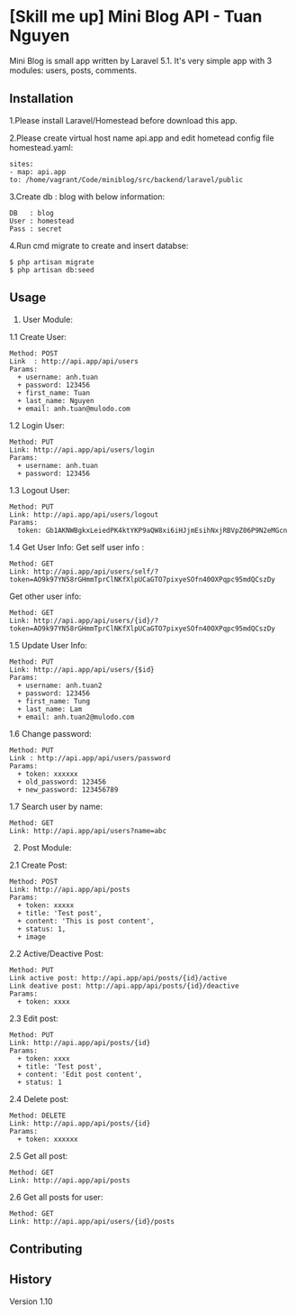 # [Skill me up] Mini Blog API - Tuan Nguyen

Mini Blog is small app written by Laravel 5.1. It's very simple app with 3 modules: users, posts, comments.

## Installation

1.Please install Laravel/Homestead before download this app.

2.Please create virtual host name api.app and edit hometead config file homestead.yaml:

    sites:
    - map: api.app
    to: /home/vagrant/Code/miniblog/src/backend/laravel/public

3.Create db : blog with below information:

    DB   : blog
    User : homestead
    Pass : secret

4.Run cmd migrate to create and insert databse:

    $ php artisan migrate
    $ php artisan db:seed

## Usage

1. User Module:

1.1 Create User:

    Method: POST
    Link  : http://api.app/api/users
    Params:
      + username: anh.tuan
      + password: 123456
      + first_name: Tuan
      + last_name: Nguyen
      + email: anh.tuan@mulodo.com
1.2 Login User:

    Method: PUT
    Link: http://api.app/api/users/login
    Params:
      + username: anh.tuan
      + password: 123456

1.3 Logout User:

    Method: PUT
    Link: http://api.app/api/users/logout
    Params: 
      token: Gb1AKNWBgkxLeiedPK4ktYKP9aQW8xi6iHJjmEsihNxjRBVpZ06P9N2eMGcn
      
1.4 Get User Info:
Get self user info :

    Method: GET
    Link: http://api.app/api/users/self/?token=AO9k97YN58rGHmmTprClNKfXlpUCaGTO7pixyeSOfn40OXPqpc95mdQCszDy

Get other user info:

    Method: GET
    Link: http://api.app/api/users/{id}/?token=AO9k97YN58rGHmmTprClNKfXlpUCaGTO7pixyeSOfn40OXPqpc95mdQCszDy

1.5 Update User Info:

    Method: PUT
    Link: http://api.app/api/users/{$id}
    Params:
      + username: anh.tuan2
      + password: 123456
      + first_name: Tung
      + last_name: Lam
      + email: anh.tuan2@mulodo.com
      
1.6 Change password:

    Method: PUT
    Link : http://api.app/api/users/password
    Params:
      + token: xxxxxx
      + old_password: 123456
      + new_password: 123456789

1.7 Search user by name:

    Method: GET
    Link: http://api.app/api/users?name=abc

2. Post Module:

2.1 Create Post:

    Method: POST
    Link: http://api.app/api/posts
    Params: 
      + token: xxxxx
      + title: 'Test post',
      + content: 'This is post content',
      + status: 1,
      + image
    
2.2 Active/Deactive Post:

    Method: PUT
    Link active post: http://api.app/api/posts/{id}/active
    Link deative post: http://api.app/api/posts/{id}/deactive
    Params:
      + token: xxxx

2.3 Edit post:

    Method: PUT
    Link: http://api.app/api/posts/{id}
    Params:
      + token: xxxx
      + title: 'Test post',
      + content: 'Edit post content',
      + status: 1
      
2.4 Delete post:

    Method: DELETE
    Link: http://api.app/api/posts/{id}
    Params:
      + token: xxxxxx
      
2.5 Get all post:

    Method: GET
    Link: http://api.app/api/posts
    
2.6 Get all posts for user:

    Method: GET
    Link: http://api.app/api/users/{id}/posts
    

## Contributing

## History

Version 1.10
